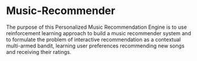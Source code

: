 # Music-Recommender
The purpose of this Personalized Music Recommendation Engine is to use reinforcement learning approach to build a music recommender system and to formulate the problem of interactive recommendation as a contextual multi-armed bandit, learning user preferences recommending new songs and receiving their ratings.

